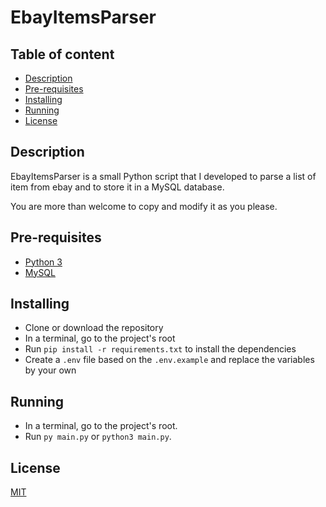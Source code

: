 
# EbayItemsParser

## Table of content

* [Description](#description)
* [Pre-requisites](#pre-requisites)   
* [Installing](#installing)
* [Running](#running)
* [License](#license)


## Description

EbayItemsParser is a small Python script that I developed to parse a list of item from ebay and to store it in a MySQL database.

You are more than welcome to copy and modify it as you please.

## Pre-requisites

* [Python 3](https://www.python.org/downloads/)
* [MySQL](https://www.mysql.com/)

## Installing

* Clone or download the repository 
* In a terminal, go to the project's root 
* Run `pip install -r requirements.txt` to install the dependencies
* Create a `.env` file based on the `.env.example` and replace the variables by your own

## Running

* In a terminal, go to the project's root. 
* Run `py main.py` or `python3 main.py`.

## License

[MIT](https://github.com/malain96/EbayItemsParser/blob/master/LICENSE)
